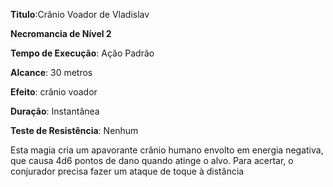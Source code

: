 **Titulo**:Crânio Voador de Vladislav

**Necromancia de Nível 2**

**Tempo de Execução**: Ação Padrão

**Alcance**: 30 metros

**Efeito**: crânio voador

**Duração**: Instantânea

**Teste de Resistência**: Nenhum

Esta magia cria um apavorante crânio humano envolto em energia negativa, que causa 4d6 pontos de dano quando atinge o alvo. Para acertar, o conjurador precisa fazer um ataque de toque à distância